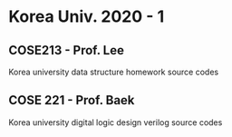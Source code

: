 # Korea Univ. 2020 - 1

## COSE213 - Prof. Lee
Korea university data structure homework source codes

## COSE 221 - Prof. Baek
Korea university digital logic design verilog source codes